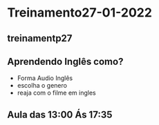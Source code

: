 # Treinamento27-01-2022

## treinamentp27

## Aprendendo Inglês como?

- Forma Audio Inglês
- escolha o genero
- reaja  com o filme em ingles

## Aula das 13:00 Ás 17:35
